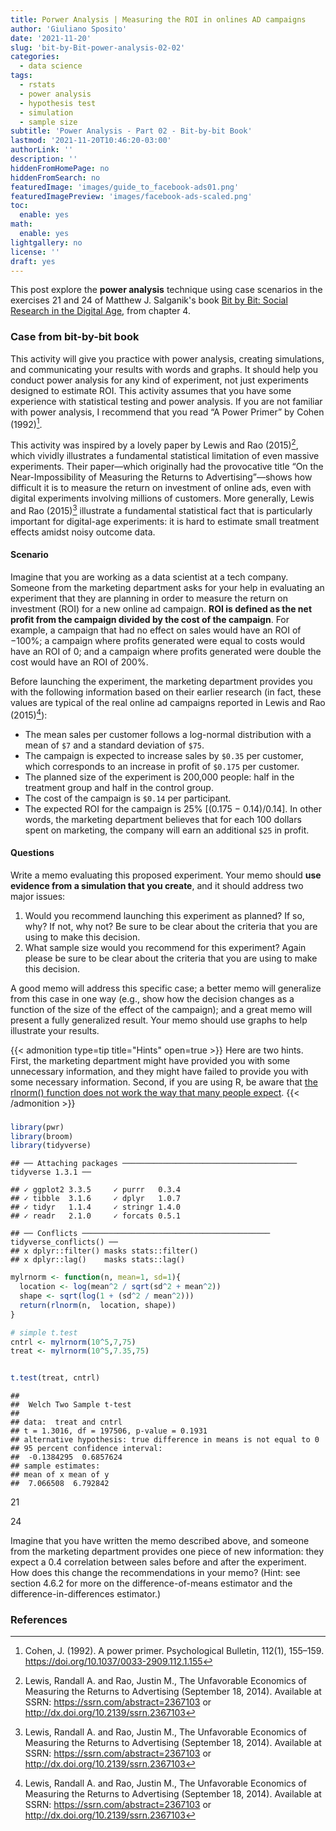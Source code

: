 ```yaml
---
title: Porwer Analysis | Measuring the ROI in onlines AD campaigns
author: 'Giuliano Sposito'
date: '2021-11-20'
slug: 'bit-by-Bit-power-analysis-02-02'
categories:
  - data science
tags:
  - rstats
  - power analysis
  - hypothesis test
  - simulation
  - sample size
subtitle: 'Power Analysis - Part 02 - Bit-by-bit Book'
lastmod: '2021-11-20T10:46:20-03:00'
authorLink: ''
description: ''
hiddenFromHomePage: no
hiddenFromSearch: no
featuredImage: 'images/guide_to_facebook-ads01.png'
featuredImagePreview: 'images/facebook-ads-scaled.png'
toc:
  enable: yes
math:
  enable: yes
lightgallery: no
license: ''
draft: yes
---
```


This post explore the **power analysis** technique using case scenarios in the exercises 21 and 24 of Matthew J. Salganik's book [Bit by Bit: Social Research in the Digital Age](https://www.amazon.com/Bit-Social-Research-Digital-Age/dp/0691158649), from chapter 4. 

<!--more-->

### Case from bit-by-bit book

This activity will give you practice with power analysis, creating simulations, and communicating your results with words and graphs. It should help you conduct power analysis for any kind of experiment, not just experiments designed to estimate ROI. This activity assumes that you have some experience with statistical testing and power analysis. If you are not familiar with power analysis, I recommend that you read “A Power Primer” by Cohen (1992)[^2].

This activity was inspired by a lovely paper by Lewis and Rao (2015)[^1], which vividly illustrates a fundamental statistical limitation of even massive experiments. Their paper—which originally had the provocative title “On the Near-Impossibility of Measuring the Returns to Advertising”—shows how difficult it is to measure the return on investment of online ads, even with digital experiments involving millions of customers. More generally, Lewis and Rao (2015)[^1] illustrate a fundamental statistical fact that is particularly important for digital-age experiments: it is hard to estimate small treatment effects amidst noisy outcome data.

#### Scenario

Imagine that you are working as a data scientist at a tech company. Someone from the marketing department asks for your help in evaluating an experiment that they are planning in order to measure the return on investment (ROI) for a new online ad campaign. **ROI is defined as the net profit from the campaign divided by the cost of the campaign**. For example, a campaign that had no effect on sales would have an ROI of −100%; a campaign where profits generated were equal to costs would have an ROI of 0; and a campaign where profits generated were double the cost would have an ROI of 200%.

Before launching the experiment, the marketing department provides you with the following information based on their earlier research (in fact, these values are typical of the real online ad campaigns reported in Lewis and Rao (2015)[^1]):

* The mean sales per customer follows a log-normal distribution with a mean of `$7` and a standard deviation of `$75`.
* The campaign is expected to increase sales by `$0.35` per customer, which corresponds to an increase in profit of `$0.175` per customer.
* The planned size of the experiment is 200,000 people: half in the treatment group and half in the control group.
* The cost of the campaign is `$0.14` per participant.
* The expected ROI for the campaign is 25% [(0.175 − 0.14)/0.14]. In other words, the marketing department believes that for each 100 dollars spent on marketing, the company will earn an additional `$25` in profit.

#### Questions

Write a memo evaluating this proposed experiment. Your memo should **use evidence from a simulation that you create**, and it should address two major issues: 

1. Would you recommend launching this experiment as planned? If so, why? If not, why not? Be sure to be clear about the criteria that you are using to make this decision. 
1. What sample size would you recommend for this experiment? Again please be sure to be clear about the criteria that you are using to make this decision.

A good memo will address this specific case; a better memo will generalize from this case in one way (e.g., show how the decision changes as a function of the size of the effect of the campaign); and a great memo will present a fully generalized result. Your memo should use graphs to help illustrate
your results.

{{< admonition type=tip title="Hints" open=true >}}
Here are two hints. First, the marketing department might have provided you with some unnecessary information, and they might have failed to provide you with some necessary information. Second, if you are using R, be aware that [the rlnorm() function does not work the way that many people expect](https://msalganik.wordpress.com/2017/01/21/making-sense-of-the-rlnorm-function-in-r/).
{{< /admonition >}}

###

```r
library(pwr)
library(broom)
library(tidyverse)
```

```
## ── Attaching packages ─────────────────────────────────────── tidyverse 1.3.1 ──
```

```
## ✓ ggplot2 3.3.5     ✓ purrr   0.3.4
## ✓ tibble  3.1.6     ✓ dplyr   1.0.7
## ✓ tidyr   1.1.4     ✓ stringr 1.4.0
## ✓ readr   2.1.0     ✓ forcats 0.5.1
```

```
## ── Conflicts ────────────────────────────────────────── tidyverse_conflicts() ──
## x dplyr::filter() masks stats::filter()
## x dplyr::lag()    masks stats::lag()
```

```r
mylrnorm <- function(n, mean=1, sd=1){
  location <- log(mean^2 / sqrt(sd^2 + mean^2))
  shape <- sqrt(log(1 + (sd^2 / mean^2)))
  return(rlnorm(n,  location, shape))
}

# simple t.test
cntrl <- mylrnorm(10^5,7,75)
treat <- mylrnorm(10^5,7.35,75)


t.test(treat, cntrl)
```

```
## 
## 	Welch Two Sample t-test
## 
## data:  treat and cntrl
## t = 1.3016, df = 197506, p-value = 0.1931
## alternative hypothesis: true difference in means is not equal to 0
## 95 percent confidence interval:
##  -0.1384295  0.6857624
## sample estimates:
## mean of x mean of y 
##  7.066508  6.792842
```








21



24

Imagine that you have written the memo described above, and someone from the marketing department provides one piece of new information: they expect a 0.4 correlation between sales before and after the experiment. How does this change the recommendations in your memo? (Hint: see section 4.6.2 for more on the difference-of-means estimator and the difference-in-differences estimator.)

### References

[^1]: Lewis, Randall A. and Rao, Justin M., The Unfavorable Economics of Measuring the Returns to Advertising (September 18, 2014). Available at SSRN: https://ssrn.com/abstract=2367103 or http://dx.doi.org/10.2139/ssrn.2367103

[^2]: Cohen, J. (1992). A power primer. Psychological Bulletin, 112(1), 155–159. https://doi.org/10.1037/0033-2909.112.1.155
